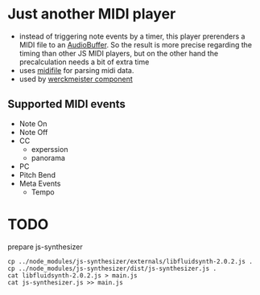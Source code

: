 # Just another MIDI player 
* instead of triggering note events by a timer, this player prerenders a MIDI file to an [AudioBuffer](https://developer.mozilla.org/en-US/docs/Web/API/AudioBuffer). So the result is more precise regarding the timing than other JS MIDI players, but on the other hand the precalculation needs a bit of extra time
* uses  [midifile](https://github.com/nfroidure/midifile) for parsing midi data.
* used by [werckmeister component](https://github.com/werckme/werckmeister-component)


## Supported MIDI events
* Note On
* Note Off
* CC
  * experssion
  * panorama
* PC
* Pitch Bend
* Meta Events
  * Tempo

# TODO
prepare js-synthesizer
```
cp ../node_modules/js-synthesizer/externals/libfluidsynth-2.0.2.js .
cp ../node_modules/js-synthesizer/dist/js-synthesizer.js .
cat libfluidsynth-2.0.2.js > main.js
cat js-synthesizer.js >> main.js

```